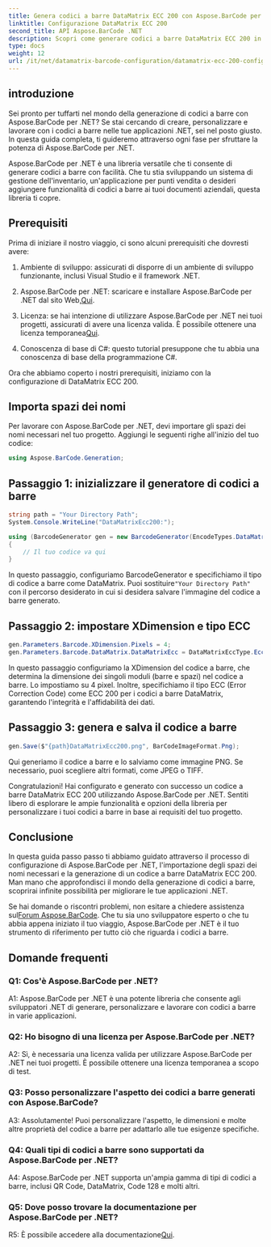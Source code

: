 ```yaml
---
title: Genera codici a barre DataMatrix ECC 200 con Aspose.BarCode per .NET
linktitle: Configurazione DataMatrix ECC 200
second_title: API Aspose.BarCode .NET
description: Scopri come generare codici a barre DataMatrix ECC 200 in .NET utilizzando Aspose.BarCode. Semplifica le operazioni con la creazione efficiente di codici a barre.
type: docs
weight: 12
url: /it/net/datamatrix-barcode-configuration/datamatrix-ecc-200-configuration/
---
```

## introduzione

Sei pronto per tuffarti nel mondo della generazione di codici a barre con Aspose.BarCode per .NET? Se stai cercando di creare, personalizzare e lavorare con i codici a barre nelle tue applicazioni .NET, sei nel posto giusto. In questa guida completa, ti guideremo attraverso ogni fase per sfruttare la potenza di Aspose.BarCode per .NET.

Aspose.BarCode per .NET è una libreria versatile che ti consente di generare codici a barre con facilità. Che tu stia sviluppando un sistema di gestione dell'inventario, un'applicazione per punti vendita o desideri aggiungere funzionalità di codici a barre ai tuoi documenti aziendali, questa libreria ti copre.

## Prerequisiti

Prima di iniziare il nostro viaggio, ci sono alcuni prerequisiti che dovresti avere:

1. Ambiente di sviluppo: assicurati di disporre di un ambiente di sviluppo funzionante, inclusi Visual Studio e il framework .NET.

2.  Aspose.BarCode per .NET: scaricare e installare Aspose.BarCode per .NET dal sito Web,[Qui](https://releases.aspose.com/barcode/net/).

3.  Licenza: se hai intenzione di utilizzare Aspose.BarCode per .NET nei tuoi progetti, assicurati di avere una licenza valida. È possibile ottenere una licenza temporanea[Qui](https://purchase.aspose.com/temporary-license/).

4. Conoscenza di base di C#: questo tutorial presuppone che tu abbia una conoscenza di base della programmazione C#.

Ora che abbiamo coperto i nostri prerequisiti, iniziamo con la configurazione di DataMatrix ECC 200.

## Importa spazi dei nomi

Per lavorare con Aspose.BarCode per .NET, devi importare gli spazi dei nomi necessari nel tuo progetto. Aggiungi le seguenti righe all'inizio del tuo codice:

```csharp
using Aspose.BarCode.Generation;
```

## Passaggio 1: inizializzare il generatore di codici a barre

```csharp
string path = "Your Directory Path";
System.Console.WriteLine("DataMatrixEcc200:");

using (BarcodeGenerator gen = new BarcodeGenerator(EncodeTypes.DataMatrix, "Åspóse.Barcóde©"))
{
    // Il tuo codice va qui
}
```

 In questo passaggio, configuriamo BarcodeGenerator e specifichiamo il tipo di codice a barre come DataMatrix. Puoi sostituire`"Your Directory Path"` con il percorso desiderato in cui si desidera salvare l'immagine del codice a barre generato.

## Passaggio 2: impostare XDimension e tipo ECC

```csharp
gen.Parameters.Barcode.XDimension.Pixels = 4;
gen.Parameters.Barcode.DataMatrix.DataMatrixEcc = DataMatrixEccType.Ecc200;
```

In questo passaggio configuriamo la XDimension del codice a barre, che determina la dimensione dei singoli moduli (barre e spazi) nel codice a barre. Lo impostiamo su 4 pixel. Inoltre, specifichiamo il tipo ECC (Error Correction Code) come ECC 200 per i codici a barre DataMatrix, garantendo l'integrità e l'affidabilità dei dati.

## Passaggio 3: genera e salva il codice a barre

```csharp
gen.Save($"{path}DataMatrixEcc200.png", BarCodeImageFormat.Png);
```

Qui generiamo il codice a barre e lo salviamo come immagine PNG. Se necessario, puoi scegliere altri formati, come JPEG o TIFF.

Congratulazioni! Hai configurato e generato con successo un codice a barre DataMatrix ECC 200 utilizzando Aspose.BarCode per .NET. Sentiti libero di esplorare le ampie funzionalità e opzioni della libreria per personalizzare i tuoi codici a barre in base ai requisiti del tuo progetto.

## Conclusione

In questa guida passo passo ti abbiamo guidato attraverso il processo di configurazione di Aspose.BarCode per .NET, l'importazione degli spazi dei nomi necessari e la generazione di un codice a barre DataMatrix ECC 200. Man mano che approfondisci il mondo della generazione di codici a barre, scoprirai infinite possibilità per migliorare le tue applicazioni .NET.

 Se hai domande o riscontri problemi, non esitare a chiedere assistenza sul[Forum Aspose.BarCode](https://forum.aspose.com/c/barcode/13). Che tu sia uno sviluppatore esperto o che tu abbia appena iniziato il tuo viaggio, Aspose.BarCode per .NET è il tuo strumento di riferimento per tutto ciò che riguarda i codici a barre.

## Domande frequenti

### Q1: Cos'è Aspose.BarCode per .NET?

A1: Aspose.BarCode per .NET è una potente libreria che consente agli sviluppatori .NET di generare, personalizzare e lavorare con codici a barre in varie applicazioni.

### Q2: Ho bisogno di una licenza per Aspose.BarCode per .NET?

A2: Sì, è necessaria una licenza valida per utilizzare Aspose.BarCode per .NET nei tuoi progetti. È possibile ottenere una licenza temporanea a scopo di test.

### Q3: Posso personalizzare l'aspetto dei codici a barre generati con Aspose.BarCode?

A3: Assolutamente! Puoi personalizzare l'aspetto, le dimensioni e molte altre proprietà del codice a barre per adattarlo alle tue esigenze specifiche.

### Q4: Quali tipi di codici a barre sono supportati da Aspose.BarCode per .NET?

A4: Aspose.BarCode per .NET supporta un'ampia gamma di tipi di codici a barre, inclusi QR Code, DataMatrix, Code 128 e molti altri.

### Q5: Dove posso trovare la documentazione per Aspose.BarCode per .NET?

 R5: È possibile accedere alla documentazione[Qui](https://reference.aspose.com/barcode/net/).